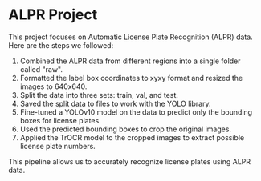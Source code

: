 # ALPR Project

This project focuses on Automatic License Plate Recognition (ALPR) data. Here are the steps we followed:

1. Combined the ALPR data from different regions into a single folder called "raw".
2. Formatted the label box coordinates to xyxy format and resized the images to 640x640.
3. Split the data into three sets: train, val, and test.
4. Saved the split data to files to work with the YOLO library.
5. Fine-tuned a YOLOv10 model on the data to predict only the bounding boxes for license plates.
6. Used the predicted bounding boxes to crop the original images.
7. Applied the TrOCR model to the cropped images to extract possible license plate numbers.

This pipeline allows us to accurately recognize license plates using ALPR data.
